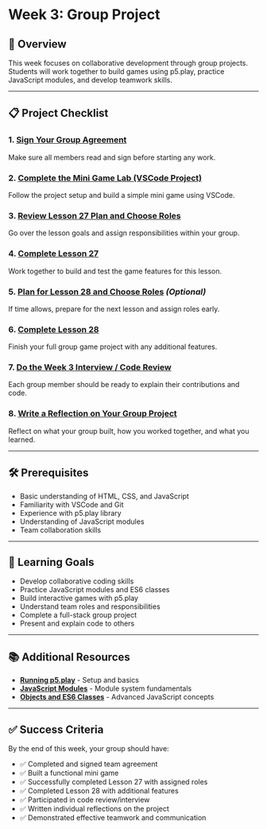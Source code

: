 # Week 3: Group Project

## 🎯 Overview

This week focuses on collaborative development through group projects. Students will work together to build games using p5.play, practice JavaScript modules, and develop teamwork skills.

---

## 📋 Project Checklist

### 1. **[Sign Your Group Agreement](./TEAM_AGREEMENT.md)**
Make sure all members read and sign before starting any work.

### 2. **[Complete the Mini Game Lab (VSCode Project)](./lesson-3-game-lab-vs-p5.play/)**
Follow the project setup and build a simple mini game using VSCode.

### 3. **[Review Lesson 27 Plan and Choose Roles](./lesson-27/TEAM-ROLES.md)**
Go over the lesson goals and assign responsibilities within your group.

### 4. **[Complete Lesson 27](./lesson-27/lesson-27.md)**
Work together to build and test the game features for this lesson.

### 5. **[Plan for Lesson 28 and Choose Roles](./lesson-28/TEAM-ROLES.md)** *(Optional)*
If time allows, prepare for the next lesson and assign roles early.

### 6. **[Complete Lesson 28](./lesson-28/lesson-28.md)**
Finish your full group game project with any additional features.

### 7. **[Do the Week 3 Interview / Code Review](./lesson-27/lesson-27.md#interview)**
Each group member should be ready to explain their contributions and code.

### 8. **[Write a Reflection on Your Group Project](./lesson-28/lesson-28.md#reflection)**
Reflect on what your group built, how you worked together, and what you learned.

---

## 🛠️ Prerequisites

* Basic understanding of HTML, CSS, and JavaScript
* Familiarity with VSCode and Git
* Experience with p5.play library
* Understanding of JavaScript modules
* Team collaboration skills

---

## 🎯 Learning Goals

* Develop collaborative coding skills
* Practice JavaScript modules and ES6 classes
* Build interactive games with p5.play
* Understand team roles and responsibilities
* Complete a full-stack group project
* Present and explain code to others

---

## 📚 Additional Resources

* **[Running p5.play](./lesson-1-running-p5.play/)** - Setup and basics
* **[JavaScript Modules](./lesson-2-js-modules/)** - Module system fundamentals
* **[Objects and ES6 Classes](./lesson-4-objects-and-es6-classes/)** - Advanced JavaScript concepts

---

## ✅ Success Criteria

By the end of this week, your group should have:

* ✅ Completed and signed team agreement
* ✅ Built a functional mini game
* ✅ Successfully completed Lesson 27 with assigned roles
* ✅ Completed Lesson 28 with additional features
* ✅ Participated in code review/interview
* ✅ Written individual reflections on the project
* ✅ Demonstrated effective teamwork and communication


